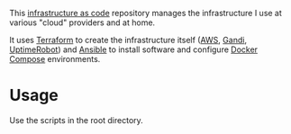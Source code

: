 This [infrastructure as code](https://en.wikipedia.org/wiki/Infrastructure_as_code) repository manages the infrastructure I use at various "cloud" providers and at home.

It uses [Terraform](https://www.terraform.io/) to create the infrastructure itself ([AWS](https://aws.amazon.com/), [Gandi](https://www.gandi.net/), [UptimeRobot](uptimerobot.com/)) and [Ansible](https://www.ansible.com/) to install software and configure [Docker Compose](https://docs.docker.com/compose/) environments.

# Usage

Use the scripts in the root directory.
